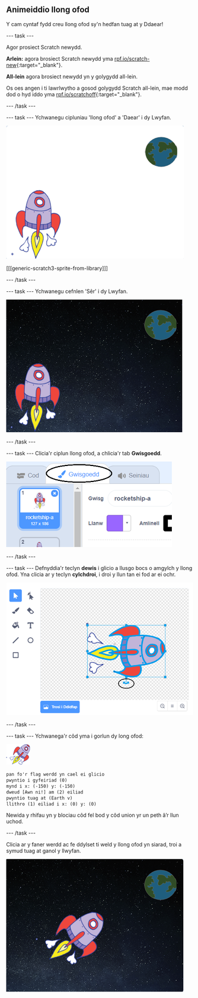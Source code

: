 ## Animeiddio llong ofod

Y cam cyntaf fydd creu llong ofod sy'n hedfan tuag at y Ddaear!

--- task ---

Agor prosiect Scratch newydd.

**Arlein:** agora brosiect Scratch newydd yma [rpf.io/scratch-new](http://rpf.io/scratchon){:target="_blank"}.

**All-lein** agora brosiect newydd yn y golygydd all-lein.

Os oes angen i ti lawrlwytho a gosod golygydd Scratch all-lein, mae modd dod o hyd iddo yma [rpf.io/scratchoff](http://rpf.io/scratchoff){:target="_blank"}.

--- /task ---

--- task --- Ychwanegu cipluniau 'llong ofod' a 'Daear' i dy Lwyfan.

![Cipluniau llong ofod a Daear](images/space-sprites.png)

[[[generic-scratch3-sprite-from-library]]]

--- /task ---

--- task --- Ychwanegu cefnlen 'Sêr' i dy Lwyfan.

![Cefnlen gofod](images/space-backdrop.png)

--- /task ---

--- task --- Clicia'r ciplun llong ofod, a chlicia'r tab **Gwisgoedd**.

![Gwisg corlun](images/space-costume.png)

--- /task ---

--- task --- Defnyddia'r teclyn **dewis** i glicio a llusgo bocs o amgylch y llong ofod. Yna clicia ar y teclyn **cylchdroi**, i droi y llun tan ei fod ar ei ochr.

![Troi gwisg](images/space-rotate.png)

--- /task ---

--- task --- Ychwanega'r côd yma i gorlun dy long ofod:

![Corlun llong ofod](images/sprite-spaceship.png)

```blocks3
pan fo'r flag werdd yn cael ei glicio
pwyntio i gyfeiriad (0)
mynd i x: (-150) y: (-150)
dweud [Awn ni!] am (2) eiliad
pwyntio tuag at (Earth v)
llithro (1) eiliad i x: (0) y: (0)
```

Newida y rhifau yn y blociau côd fel bod y côd union yr un peth â’r llun uchod.

--- /task ---

Clicia ar y faner werdd ac fe ddylset ti weld y llong ofod yn siarad, troi a symud tuag at ganol y llwyfan.

![Profi animeiddiad llong ofod](images/space-animate-stage.png)